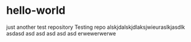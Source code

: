 # hello-world
just another test repository
Testing repo
alskjdalskjdlaksjwieuraslkjasdlk
asdasd
asd
asd
asd
asd
asd
erwewerwerwe
